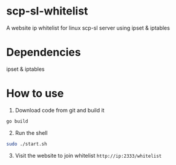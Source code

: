 # scp-sl-whitelist
 A website ip whitelist for linux scp-sl server using ipset & iptables

# Dependencies

ipset & iptables

# How to use

1. Download code from git and build it

```bash
go build
```

2. Run the shell

```bash
sudo ./start.sh
```

3. Visit the website to join whitelist ` http://ip:2333/whitelist `